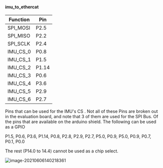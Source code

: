 #### imu_to_ethercat



| Function | Pin   |
| -------- | ----- |
| SPI_MOSI | P2.5  |
| SPI_MISO | P2.2  |
| SPI_SCLK | P2.4  |
| IMU_CS_0 | P0.8  |
| IMU_CS_1 | P1.5  |
| IMU_CS_2 | P1.14 |
| IMU_CS_3 | P0.6  |
| IMU_CS_4 | P3.6  |
| IMU_CS_5 | P2.9  |
| IMU_CS_6 | P2.7  |

Pins that can be used for the IMU's CS . Not all of these Pins are broken out in the evaluation board, and note that 3 of them are used for the SPI Bus.  Of the pins that are available on the arduino shield. The following can be used as a GPIO

P1.5, P0.6, P3.6, P1.14, P0.8, P2.8, P2.9, P2.7, P5.0, P0.9, P5.0, P0.9, P0.7, P0.1, P0.0

The rest (P14.0 to 14.4) cannot be used as a chip select.

![image-20210606140218361](C:\Workspaces\BachelorThesis\imu_test\available_gpios.png)